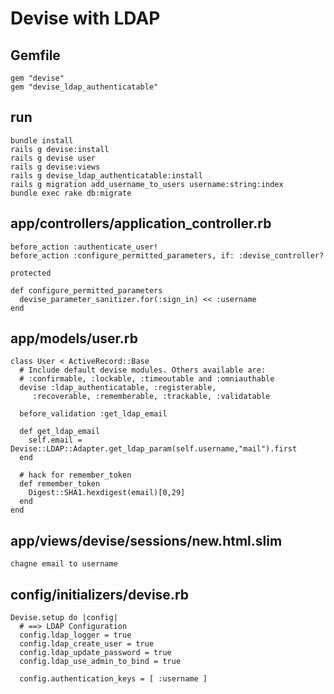 Devise with LDAP
================

Gemfile
-------

    gem "devise"
    gem "devise_ldap_authenticatable"

run
---

    bundle install
    rails g devise:install
    rails g devise user
    rails g devise:views
    rails g devise_ldap_authenticatable:install
    rails g migration add_username_to_users username:string:index
    bundle exec rake db:migrate

app/controllers/application_controller.rb
-----------------------------------------

    before_action :authenticate_user!
    before_action :configure_permitted_parameters, if: :devise_controller?

    protected

    def configure_permitted_parameters
      devise_parameter_sanitizer.for(:sign_in) << :username
    end

app/models/user.rb
------------------

    class User < ActiveRecord::Base
      # Include default devise modules. Others available are:
      # :confirmable, :lockable, :timeoutable and :omniauthable
      devise :ldap_authenticatable, :registerable,
         :recoverable, :rememberable, :trackable, :validatable

      before_validation :get_ldap_email

      def get_ldap_email
        self.email = Devise::LDAP::Adapter.get_ldap_param(self.username,"mail").first
      end

      # hack for remember_token
      def remember_token
        Digest::SHA1.hexdigest(email)[0,29]
      end
    end

app/views/devise/sessions/new.html.slim
---------------------------------------

    chagne email to username

config/initializers/devise.rb
-----------------------------

    Devise.setup do |config|
      # ==> LDAP Configuration 
      config.ldap_logger = true
      config.ldap_create_user = true
      config.ldap_update_password = true
      config.ldap_use_admin_to_bind = true

      config.authentication_keys = [ :username ]

